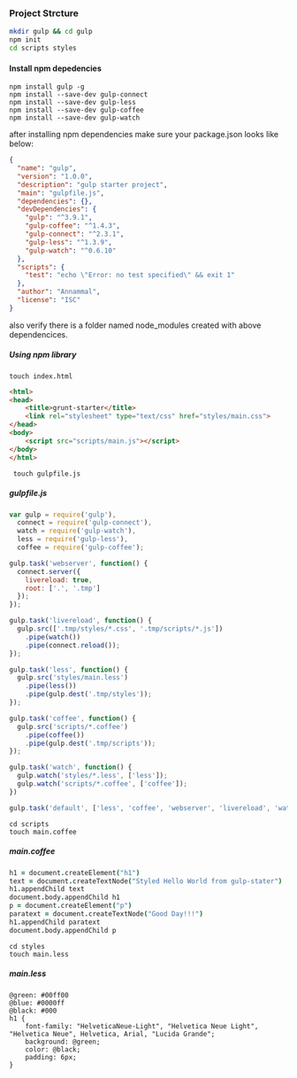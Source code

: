 ### Project Strcture 

``` sh
mkdir gulp && cd gulp
npm init
cd scripts styles 
```

#### Install npm depedencies

``` 
npm install gulp -g
npm install --save-dev gulp-connect
npm install --save-dev gulp-less
npm install --save-dev gulp-coffee
npm install --save-dev gulp-watch
```

after installing npm dependencies make sure your package.json looks like below:

```json
{
  "name": "gulp",
  "version": "1.0.0",
  "description": "gulp starter project",
  "main": "gulpfile.js",
  "dependencies": {},
  "devDependencies": {
    "gulp": "^3.9.1",
    "gulp-coffee": "^1.4.3",
    "gulp-connect": "^2.3.1",
    "gulp-less": "^1.3.9",
    "gulp-watch": "^0.6.10"
  },
  "scripts": {
    "test": "echo \"Error: no test specified\" && exit 1"
  },
  "author": "Annammal",
  "license": "ISC"
}
```

also verify there is a folder named node_modules created with above dependencices.

##### Using npm library

```shell
touch index.html
```

``` html
<html>
<head>
	<title>grunt-starter</title>
	<link rel="stylesheet" type="text/css" href="styles/main.css">
</head>
<body>
	<script src="scripts/main.js"></script>
</body>
</html>
```
```shell
 touch gulpfile.js
```
##### gulpfile.js

```js
var gulp = require('gulp'),
  connect = require('gulp-connect'),
  watch = require('gulp-watch'),
  less = require('gulp-less'),
  coffee = require('gulp-coffee');

gulp.task('webserver', function() {
  connect.server({
    livereload: true,
    root: ['.', '.tmp']
  });
});

gulp.task('livereload', function() {
  gulp.src(['.tmp/styles/*.css', '.tmp/scripts/*.js'])
    .pipe(watch())
    .pipe(connect.reload());
});

gulp.task('less', function() {
  gulp.src('styles/main.less')
    .pipe(less())
    .pipe(gulp.dest('.tmp/styles'));
});

gulp.task('coffee', function() {
  gulp.src('scripts/*.coffee')
    .pipe(coffee())
    .pipe(gulp.dest('.tmp/scripts'));
});

gulp.task('watch', function() {
  gulp.watch('styles/*.less', ['less']);
  gulp.watch('scripts/*.coffee', ['coffee']);
})

gulp.task('default', ['less', 'coffee', 'webserver', 'livereload', 'watch']);
```
```shell 
cd scripts
touch main.coffee
```
##### main.coffee

```coffeescript
h1 = document.createElement("h1")
text = document.createTextNode("Styled Hello World from gulp-stater")
h1.appendChild text
document.body.appendChild h1
p = document.createElement("p")
paratext = document.createTextNode("Good Day!!!")
h1.appendChild paratext
document.body.appendChild p
```
```shell 
cd styles
touch main.less
```
##### main.less

```less
@green: #00ff00
@blue: #0000ff
@black: #000
h1 {
	font-family: "HelveticaNeue-Light", "Helvetica Neue Light", "Helvetica Neue", Helvetica, Arial, "Lucida Grande";
	background: @green;
	color: @black;
	padding: 6px;
}
```
